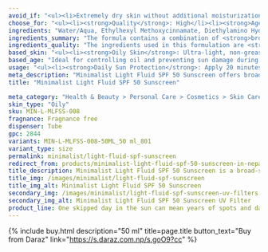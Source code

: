 ```yaml
---
avoid_if: "<ul><li>Extremely dry skin without additional moisturization</li><li>Those allergic to chemical UV filters</li></ul>"
choose_for: "<ul><li><strong>Quality</strong>: High</li><li><strong>Age</strong>: 13+.</li><li><strong>Skin Types</strong>: Oily, acne-prone.</li><li><strong>Effective For</strong>: Sun protection.</li></ul>"
ingredients: "Water/Aqua, Ethylhexyl Methoxycinnamate, Diethylamino Hydroxybenzoyl Hexyl Benzoate, Dimethicone, Ethoxydiglycol, Methylene Bis-Benzotriazolyl Tetramethylbutylphenol, Propylene Glycol Dicaprylate/Dicaprate, Diisopropyl Sebacate, Diisopropyl Adipate, C12-15 Alkyl Benzoate, Butylene Glycol, Phenoxyethanol, VP/Eicosene Copolymer, Isododecane, Pentylene Glycol, Potassium Cetyl Phosphate, Acrylates/Polytrimethylsiloxymethacrylate Copolymer, Decyl Glucoside, Triethanolamine, Carbomer, Acrylates/C10-30 Alkyl Acrylate Crosspolymer, Polyacrylate Crosspolymer-6, Ethylhexylglycerin, Trisodium Ethylenediamine Disuccinate, Propylene Glycol, Cyclopentasiloxane, Dimethicone Crosspolymer, Caprylyl Methicone, PEG-12 Dimethicone/PPG-20 Crosspolymer, Polymethylsilsesquioxane, Xanthan Gum."
ingredients_summary: "The formula contains a combination of <strong>broad-spectrum UV filters</strong> like <strong>Ethylhexyl Methoxycinnamate</strong> and <strong>Diethylamino Hydroxybenzoyl Hexyl Benzoate</strong> to provide effective sun protection. <strong>Methylene Bis-Benzotriazolyl Tetramethylbutylphenol</strong> enhances the sunscreen’s stability and coverage against UVA and UVB rays. <strong>Dimethicone</strong> and <strong>Butylene Glycol</strong> offer skin-smoothing and hydrating benefits, while <strong>Ethoxydiglycol</strong> ensures an even application. <strong>Pentylene Glycol</strong> and <strong>Ethylhexylglycerin</strong> act as skin-conditioning agents, keeping the skin moisturized. The inclusion of <strong>Xanthan Gum</strong> and <strong>Carbomer</strong> helps maintain a lightweight, non-sticky texture."
ingredients_quality: "The ingredients used in this formulation are <strong>high-quality and dermatologist-approved</strong>, offering reliable sun protection and skin comfort. The <strong>broad-spectrum UV filters</strong> are photostable, ensuring long-lasting protection. The inclusion of <strong>silicone-based ingredients</strong> like <strong>Dimethicone</strong> and <strong>Polymethylsilsesquioxane</strong> ensures a silky, lightweight finish that won’t clog pores. The formula is <strong>free from parabens and harsh chemicals</strong>, making it suitable for most skin types. Its carefully chosen mix of humectants and emollients ensures hydration without greasiness, providing a balanced, comfortable feel for daily use."
based_skin: "<ul><li><strong>Oily Skin</strong>: Ultra-light, non-greasy texture that controls excess oil and provides a matte finish.</li><li><strong>Combination Skin</strong>: Balances hydration while keeping the T-zone shine-free.</li><li><strong>Normal Skin</strong>: Offers broad-spectrum protection without clogging pores.</li><li><strong>Sensitive Skin</strong>: Free from fragrance and harsh chemicals, minimizing irritation risks.</li></ul>"
based_age: "Ideal for controlling oil and preventing sun damage during outdoor activities.</li><li><strong>Young Adults (20–30 years)</strong>: Helps maintain skin health and prevent premature aging from sun exposure.</li><li><strong>Adults (30+ years)</strong>: Provides daily protection against UV-induced aging and hyperpigmentation.</li><li><strong>Mature Skin (50+ years)</strong>: Reduces UV damage and supports skin barrier health.</li></ul>"
usage: "<ul><li><strong>Daily Sun Protection</strong>: Apply 20 minutes before sun exposure for effective UV protection.</li><li><strong>Under Makeup</strong>: Acts as a primer with a smooth, matte finish.</li><li><strong>Reapplication</strong>: Reapply every 2–3 hours when outdoors or after sweating.</li><li><strong>Travel-Friendly</strong>: Lightweight and easy to carry for on-the-go protection.</li></ul>"
meta_description: "Minimalist Light Fluid SPF 50 Sunscreen offers broad-spectrum UV protection with a matte finish. Lightweight, non-comedogenic, and perfect for all skin types."
title: "Minimalist Light Fluid SPF 50 Sunscreen"

meta_category: "Health & Beauty > Personal Care > Cosmetics > Skin Care > Sunscreen"
skin_type: "Oily"
sku: MIN-L-MLFSS-008
fragnance: Fragnance free
dispenser: Tube
gpc: 2844
variants: MIN-L-MLFSS-008-50ML_50 ml_801
variant_type: size
permalink: minimalist/light-fluid-spf-sunscreen
redirect_from: products/minimalist-light-fluid-spf-50-sunscreen-in-nepal
title_description: Minimalist Light Fluid SPF 50 Sunscreen is a broad-spectrum, lightweight sunscreen that protects against UVA and UVB rays while leaving no white cast. Enriched with advanced UV filters like Uvinul A Plus and Tinosorb S, it offers effective sun protection. The non-comedogenic, fragrance-free, and water-based formula ensures a matte finish, making it ideal for daily use on all skin types, especially oily and acne-prone skin.
title_img: /images/minimalist/light-fluid-spf-sunscreen
title_img_alt: Minimalist Light Fluid SPF 50 Sunscreen
secondary_img: /images/minimalist/light-fluid-spf-sunscreen-uv-filters
secondary_img_alt: Minimalist Light Fluid SPF 50 Sunscreen UV Filter
product_line: One skipped day in the sun can mean years of spots and damage—shield your skin while you can.
---
```

{% include buy.html description="50 ml" title=page.title button_text="Buy from Daraz" link="https://s.daraz.com.np/s.goO9?cc" %}